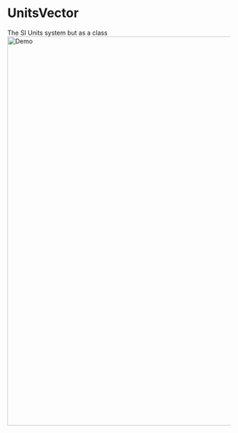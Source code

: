 # UnitsVector
The SI Units system but as a class
<img width="877" alt="Demo" src="https://user-images.githubusercontent.com/27445690/210285041-b6de0ac1-0f02-46cf-bd10-87b0c7896df8.png">
